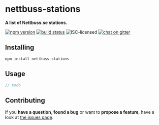 # nettbuss-stations

**A list of Nettbuss.se stations.**

[![npm version](https://img.shields.io/npm/v/nettbuss-stations.svg)](https://www.npmjs.com/package/nettbuss-stations)
[![build status](https://img.shields.io/travis/derhuerst/nettbuss-stations.svg)](https://travis-ci.org/derhuerst/nettbuss-stations)
![ISC-licensed](https://img.shields.io/github/license/derhuerst/nettbuss-stations.svg)
[![chat on gitter](https://badges.gitter.im/derhuerst.svg)](https://gitter.im/derhuerst)


## Installing

```shell
npm install nettbuss-stations
```


## Usage

```js
// todo
```


## Contributing

If you **have a question**, **found a bug** or want to **propose a feature**, have a look at [the issues page](https://github.com/derhuerst/nettbuss-stations/issues).
